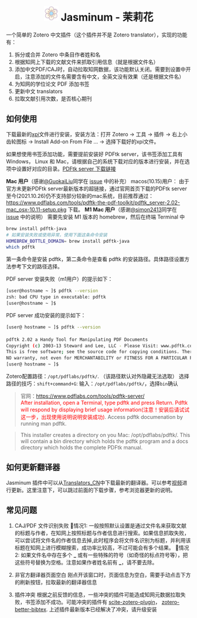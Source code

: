 <div align="center">
  <h1 align="center"><img class="center" src="./addon/chrome/skin/default/addontemplate/favicon.png" alt="Icon" width=40px>  Jasminum - 茉莉花</h1>
</div>

一个简单的 Zotero 中文插件（这个插件并不是 Zotero translator），实现的功能有：

1. 拆分或合并 Zotero 中条目作者姓和名
2. 根据知网上下载的文献文件来抓取引用信息（就是根据文件名）
3. 添加中文PDF/CAJ时，自动拉取知网数据，该功能默认关闭。需要到设置中开启，注意添加的文件名需要含有中文，全英文没有效果（还是根据文件名）
3. 为知网的学位论文 PDF 添加书签
4. 更新中文 translators
5. 拉取文献引用次数，是否核心期刊

## 如何使用

下载最新的[xpi](https://github.com/l0o0/jasminum/releases/latest)文件进行安装，安装方法：打开 Zotero -> 工具 -> 插件 -> 右上小齿轮图标 -> Install Add-on From File ... -> 选择下载好的xpi文件。

如果想使用书签添加功能，需要提前安装好 PDFtk server，该书签添加工具有 Windows， Linux 和 Mac，请根据自己的系统下载对应的版本进行安装，并在选项中设置好对应的目录。[PDFtk server 下载链接](https://www.pdflabs.com/tools/pdftk-server/)

**Mac 用户**（感谢[@GuokaiLiu](https://github.com/GuokaiLiu)同学在 [issue](https://github.com/l0o0/jasminum/issues/7#issuecomment-706448964) 中的补充）
macos(10.15)用户：
由于官方未更新PDFtk server最新版本的超链接，通过官网首页下载的PDFtk server至今(2021.10.26)仍不支持部分较新的mac系统，目前推荐通过：https://www.pdflabs.com/tools/pdftk-the-pdf-toolkit/pdftk_server-2.02-mac_osx-10.11-setup.pkg 下载。
**M1 Mac 用户**（感谢[@simon2413](https://github.com/simon2413)同学在 [issue](https://github.com/l0o0/jasminum/issues/55) 中的说明）
需要先安装 M1 版本的 homebrew，然后在终端 Terminal 中
```bash
brew install pdftk-java
# 如果安装失败或使用异常，使用下面这条命令安装
HOMEBREW_BOTTLE_DOMAIN= brew install pdftk-java
which pdftk
```
第一条命令是安装 pdftk，第二条命令是查看 pdftk 的安装路径。具体路径设置方法参考下文的路径选择。

PDF server 安装失败（m1用户）的提示如下：

```bash
[user@hostname ~ ]$ pdftk --version 
zsh: bad CPU type in executable: pdftk
[user@hostname ~ ]$ 
```

PDF server 成功安装的提示如下：

```bash
[user@ hostname ~ ]$ pdftk --version

pdftk 2.02 a Handy Tool for Manipulating PDF Documents
Copyright (c) 2003-13 Steward and Lee, LLC - Please Visit: www.pdftk.com
This is free software; see the source code for copying conditions. There is
NO warranty, not even for MERCHANTABILITY or FITNESS FOR A PARTICULAR PURPOSE.
[user@ hostname ~ ]$ 
```

Zotero配置路径：`/opt/pdflabs/pdftk/`. （该路径默认对外隐藏无法选取）
选择路径的技巧：`shift+command+G`: 输入：`/opt/pdflabs/pdftk/`，选择`bin`确认

> 官网：https://www.pdflabs.com/tools/pdftk-server/  
> <font color="red">After installation, open a Terminal, type pdftk and press Return. Pdftk will respond by displaying brief usage information(注意！安装后请试试这一步，出现使用说明说明安装成功)</font>. Access pdftk documenation by running man pdftk.

> This installer creates a directory on you Mac: /opt/pdflabs/pdftk/. This will contain a bin directory which holds the pdftk program and a docs directory which holds the complete PDFtk manual.

## 如何更新翻译器

Jasminum 插件中可以从[Translators_CN](https://github.com/l0o0/translators_CN)中下载最新的翻译器。可以参考[视频](https://www.bilibili.com/video/BV1F54y1k73n/)进行更新。这里注意下，可以跳过前面的下载步骤，参考浏览器更新的说明。

## 常见问题
1. CAJ/PDF 文件识别失败
🎈情况1: 一般按照默认设置是通过文件名来获取文献的标题与作者，在知网上按照标题与作者信息进行搜索。如果信息抓取失败，可以尝试将文件名的作者信息去掉,此时程序会将文件名识别为标题，并利用该标题在知网上进行模糊搜索，成功率比较高，不过可能会有多个结果。
🎈情况2: 如果文件名中存在多个 **\_** 或有一些特殊的符号（如奇怪的标点符号等），把这些符号替换为空格。注意如果作者姓名前有 **\_**，请不要去除。

2. 非官方翻译器页面空白
刚点开该窗口时，页面信息为空白，需要手动点击下方的刷新按钮，拉取最新的翻译器信息

3. 插件冲突
根据之前反馈的信息，一些冲突的插件可能造成知网元数据拉取失败，书签添加不成功。可能冲突的插件有 [scite-zotero-plugin](https://github.com/scitedotai/scite-zotero-plugin)， [zotero-better-bibtex](https://github.com/retorquere/zotero-better-bibtex). 上述插件最新版本已经解决了冲突，请升级安装

